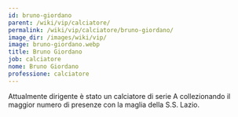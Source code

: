 ```yaml
---
id: bruno-giordano
parent: /wiki/vip/calciatore/
permalink: /wiki/vip/calciatore/bruno-giordano/
image_dir: /images/wiki/vip/
image: bruno-giordano.webp
title: Bruno Giordano
job: calciatore
nome: Bruno Giordano
professione: calciatore
---
```

Attualmente dirigente è stato un calciatore di serie A collezionando il maggior numero di presenze con la maglia della S.S. Lazio.